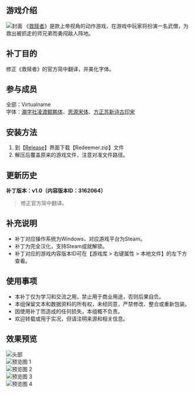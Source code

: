 ## 游戏介绍
![封面](https://github.com/VirtualCup/Redeemer_CN/blob/main/Preview/Cover.png?raw=true "封面")
《[救赎者](https://store.steampowered.com/app/447290)》是款上帝视角的动作游戏，在游戏中玩家将扮演一名武僧，为救出被抓走的师兄弟而勇闯敌人阵地。

## 补丁目的
修正《救赎者》的官方简中翻译，并美化字体。

## 参与成员
全部：Virtualname   
字体：[潮字社凌渡鲲鹏体](https://www.zcool.com.cn/work/ZMzE2NTM4OTI=.html)、[思源宋体](https://github.com/adobe-fonts/source-han-serif)、[方正苏新诗古印宋](https://www.foundertype.com/index.php/FontInfo/index/id/4673)

## 安装方法
1. 到【[Release](https://github.com/VirtualCup/Redeemer_CN/releases "发布页面")】界面下载【Redeemer.zip】文件
2. 解压后覆盖原来的游戏文件，注意对准文件路径。

## 更新历史
**补丁版本：v1.0（内容版本ID：3162064）**
> 修正官方简中翻译。

## 补充说明
* 补丁对应操作系统为Windows，对应游戏平台为Steam。
* 补丁为完全汉化，支持Steam成就解锁。
* 补丁对应的游戏内容版本ID可在【游戏库 > 右键属性 > 本地文件】的左下方查看。

## 使用事项
* 本补丁仅为学习和交流之用，禁止用于商业用途，否则后果自负。   
* 本组保留文本和数据资料的所有权，未经同意，严禁修改、整合或重新包装。  
* 因使用补丁而造成的任何损失，本组概不负责。   
* 欢迎转载或用于实况，但请注明来源和相关信息。  

## 效果预览
![头部](https://github.com/VirtualCup/SharedPicture/blob/master/Compare.png?raw=true "头部")  
![预览图 1](https://github.com/VirtualCup/Redeemer_CN/blob/main/Preview/Preview_1.png?raw=true "预览图 1")   
![预览图 2](https://github.com/VirtualCup/Redeemer_CN/blob/main/Preview/Preview_2.png?raw=true "预览图 2")  
![预览图 3](https://github.com/VirtualCup/Redeemer_CN/blob/main/Preview/Preview_3.png?raw=true "预览图 3")  
![预览图 4](https://github.com/VirtualCup/Redeemer_CN/blob/main/Preview/Preview_4.png?raw=true "预览图 4")  
